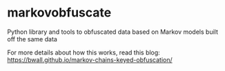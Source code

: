 # markovobfuscate
Python library and tools to obfuscated data based on Markov models built off the same data

For more details about how this works, read this blog: https://bwall.github.io/markov-chains-keyed-obfuscation/